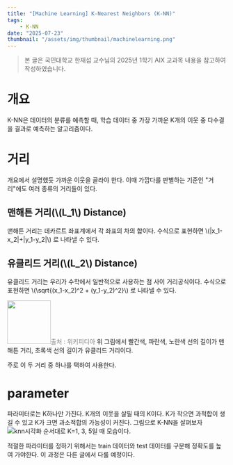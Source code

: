 ```yaml
---
title: "[Machine Learning] K-Nearest Neighbors (K-NN)"
tags:
    - K-NN
date: "2025-07-23"
thumbnail: "/assets/img/thumbnail/machinelearning.png"
---
```


> 본 글은 국민대학교 한재섭 교수님의 2025년 1학기 AIX 교과목 내용을 참고하여 작성하였습니다.

# 개요
K-NN은 데이터의 분류를 예측할 때, 학습 데이터 중 가장 가까운 K개의 이웃 중 다수결을 결과로 예측하는 알고리즘이다.

# 거리
개요에서 설명했듯 가까운 이웃을 골라야 한다. 이때 가깝다를 판별하는 기준인 "거리"에도 여러 종류의 거리들이 있다.
## 맨해튼 거리(\\(L_1\\) Distance)
맨해튼 거리는 데카르트 좌표계에서 각 좌표의 차의 합이다.
수식으로 표현하면 \\(|x_1-x_2|+|y_1-y_2|\\) 로 나타낼 수 있다.

## 유클리드 거리(\\(L_2\\) Distance)
유클리드 거리는 우리가 수학에서 일반적으로 사용하는 점 사이 거리공식이다.
수식으로 표현하면 \\(\sqrt{(x_1-x_2)^2 + (y_1-y_2)^2}\\) 로 나타낼 수 있다.

<img src="https://upload.wikimedia.org/wikipedia/commons/thumb/0/08/Manhattan_distance.svg/250px-Manhattan_distance.svg.png" width="100" /><span style="color: gray">출처 : 위키피디아</span>
위 그림에서 빨간색, 파란색, 노란색 선의 길이가 맨해튼 거리,
초록색 선의 길이가 유클리드 거리이다.

주로 이 두 거리 중 하나를 택하여 사용한다.

# parameter
파라미터로는 K하나만 가진다. K개의 이웃을 살필 때의 K이다. K가 작으면 과적합이 생길 수 있고 K가 크면 과소적합의 가능성이 커진다.
그림으로 K-NN을 살펴보자
![knn시각화](https://i.imgur.com/4GW6KdE.png)
순서대로 K=1, 3, 5일 때 모습이다.

적절한 파라미터를 정하기 위해서는 train 데이터와 test 데이터를 구분해 정확도를 높여 가야한다. 이 과정은 다른 글에서 다룰 예정이다.